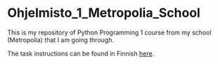 # Ohjelmisto_1_Metropolia_School

This is my repository of Python Programming 1 course from my school (Metropolia) that I am going through.

The task instructions can be found in Finnish [here](https://github.com/vesavvo/Python_Ohjelmistoteema/blob/main/Teht%C3%A4v%C3%A4t.md). 
